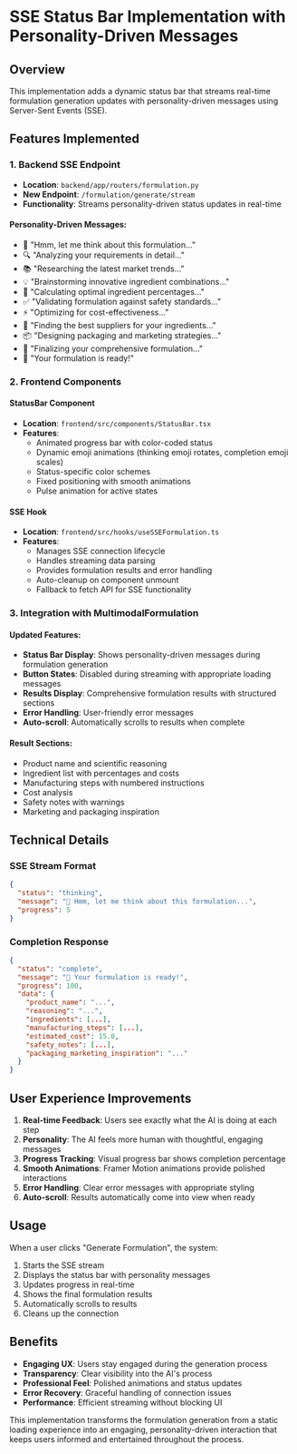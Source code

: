 # SSE Status Bar Implementation with Personality-Driven Messages

## Overview
This implementation adds a dynamic status bar that streams real-time formulation generation updates with personality-driven messages using Server-Sent Events (SSE).

## Features Implemented

### 1. Backend SSE Endpoint
- **Location**: `backend/app/routers/formulation.py`
- **New Endpoint**: `/formulation/generate/stream`
- **Functionality**: Streams personality-driven status updates in real-time

#### Personality-Driven Messages:
- 🤔 "Hmm, let me think about this formulation..."
- 🔍 "Analyzing your requirements in detail..."
- 📚 "Researching the latest market trends..."
- 💡 "Brainstorming innovative ingredient combinations..."
- 🧮 "Calculating optimal ingredient percentages..."
- ✅ "Validating formulation against safety standards..."
- ⚡ "Optimizing for cost-effectiveness..."
- 🏪 "Finding the best suppliers for your ingredients..."
- 📦 "Designing packaging and marketing strategies..."
- 🎯 "Finalizing your comprehensive formulation..."
- 🎉 "Your formulation is ready!"

### 2. Frontend Components

#### StatusBar Component
- **Location**: `frontend/src/components/StatusBar.tsx`
- **Features**:
  - Animated progress bar with color-coded status
  - Dynamic emoji animations (thinking emoji rotates, completion emoji scales)
  - Status-specific color schemes
  - Fixed positioning with smooth animations
  - Pulse animation for active states

#### SSE Hook
- **Location**: `frontend/src/hooks/useSSEFormulation.ts`
- **Features**:
  - Manages SSE connection lifecycle
  - Handles streaming data parsing
  - Provides formulation results and error handling
  - Auto-cleanup on component unmount
  - Fallback to fetch API for SSE functionality

### 3. Integration with MultimodalFormulation

#### Updated Features:
- **Status Bar Display**: Shows personality-driven messages during formulation generation
- **Button States**: Disabled during streaming with appropriate loading messages
- **Results Display**: Comprehensive formulation results with structured sections
- **Error Handling**: User-friendly error messages
- **Auto-scroll**: Automatically scrolls to results when complete

#### Result Sections:
- Product name and scientific reasoning
- Ingredient list with percentages and costs
- Manufacturing steps with numbered instructions
- Cost analysis
- Safety notes with warnings
- Marketing and packaging inspiration

## Technical Details

### SSE Stream Format
```json
{
  "status": "thinking",
  "message": "🤔 Hmm, let me think about this formulation...",
  "progress": 5
}
```

### Completion Response
```json
{
  "status": "complete",
  "message": "🎉 Your formulation is ready!",
  "progress": 100,
  "data": {
    "product_name": "...",
    "reasoning": "...",
    "ingredients": [...],
    "manufacturing_steps": [...],
    "estimated_cost": 15.0,
    "safety_notes": [...],
    "packaging_marketing_inspiration": "..."
  }
}
```

## User Experience Improvements

1. **Real-time Feedback**: Users see exactly what the AI is doing at each step
2. **Personality**: The AI feels more human with thoughtful, engaging messages
3. **Progress Tracking**: Visual progress bar shows completion percentage
4. **Smooth Animations**: Framer Motion animations provide polished interactions
5. **Error Handling**: Clear error messages with appropriate styling
6. **Auto-scroll**: Results automatically come into view when ready

## Usage

When a user clicks "Generate Formulation", the system:
1. Starts the SSE stream
2. Displays the status bar with personality messages
3. Updates progress in real-time
4. Shows the final formulation results
5. Automatically scrolls to results
6. Cleans up the connection

## Benefits

- **Engaging UX**: Users stay engaged during the generation process
- **Transparency**: Clear visibility into the AI's process
- **Professional Feel**: Polished animations and status updates
- **Error Recovery**: Graceful handling of connection issues
- **Performance**: Efficient streaming without blocking UI

This implementation transforms the formulation generation from a static loading experience into an engaging, personality-driven interaction that keeps users informed and entertained throughout the process.